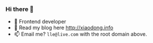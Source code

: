 ### Hi there 👋


- 🔭 Frontend developer
- 💬 Read my blog here http://xiaodong.info
- 📫 Email me? `lle@live.com` with the root domain above.

